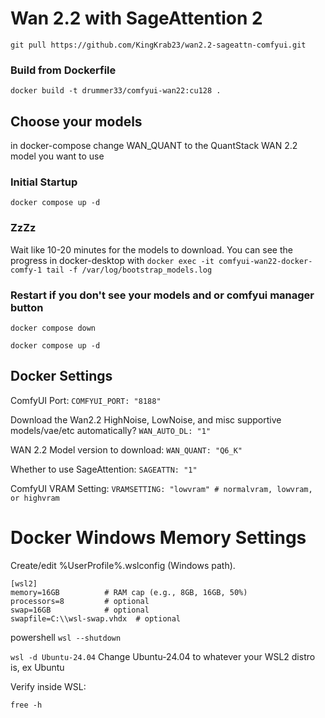 # Wan 2.2 with SageAttention 2
```git pull https://github.com/KingKrab23/wan2.2-sageattn-comfyui.git```

### Build from Dockerfile
```docker build -t drummer33/comfyui-wan22:cu128 .```

## Choose your models
in docker-compose change WAN_QUANT to the QuantStack WAN 2.2 model you want to use

### Initial Startup
```docker compose up -d```

### ZzZz
Wait like 10-20 minutes for the models to download. You can see the progress in docker-desktop with ```docker exec -it comfyui-wan22-docker-comfy-1 tail -f /var/log/bootstrap_models.log```

### Restart if you don't see your models and or comfyui manager button
```docker compose down```

```docker compose up -d```

## Docker Settings
ComfyUI Port: ```COMFYUI_PORT: "8188"```

Download the Wan2.2 HighNoise, LowNoise, and misc supportive models/vae/etc automatically? ```WAN_AUTO_DL: "1"```

WAN 2.2 Model version to download: ```WAN_QUANT: "Q6_K"```

Whether to use SageAttention: ```SAGEATTN: "1"```

ComfyUI VRAM Setting: ```VRAMSETTING: "lowvram" # normalvram, lowvram, or highvram```

# Docker Windows Memory Settings
Create/edit %UserProfile%\.wslconfig (Windows path).

```
[wsl2]
memory=16GB          # RAM cap (e.g., 8GB, 16GB, 50%)
processors=8         # optional
swap=16GB            # optional
swapfile=C:\\wsl-swap.vhdx  # optional
```

powershell
```wsl --shutdown```

```wsl -d Ubuntu-24.04``` Change Ubuntu-24.04 to whatever your WSL2 distro is, ex Ubuntu

Verify inside WSL:

```free -h```